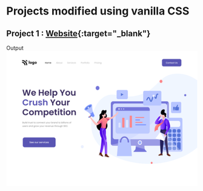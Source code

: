 # Projects modified using vanilla CSS

## Project 1 : [Website](https://swapnil-week3-project1.netlify.app/ "Project 1 preview on netlify"){:target="_blank"}

Output  ![Preview Project 1](https://github.com/swapnilJain1/HTML-CSS-practice/blob/main/Week%2003/Project%2001/output.png?raw=true)

